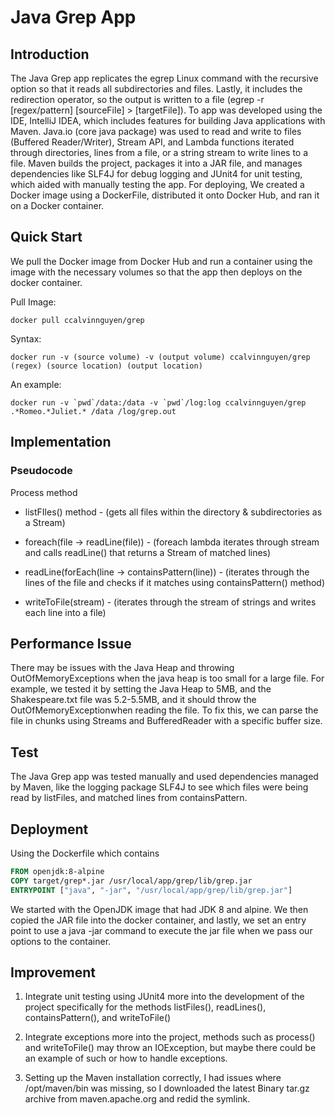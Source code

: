 # Java Grep App

## Introduction
The Java Grep app replicates the egrep Linux command with the recursive option so that it reads all 
subdirectories and files. Lastly, it includes the redirection operator, so the output is written to 
a file (egrep -r [regex/pattern] [sourceFile] > [targetFile]). To app was developed using the IDE, 
IntelliJ IDEA, which includes features for building Java applications with Maven. Java.io 
(core java package) was used to read and write to files (Buffered Reader/Writer), Stream API, and 
Lambda functions iterated through directories, lines from a file, or a string stream to write lines 
to a file. Maven builds the project, packages it into a JAR file, and manages dependencies like 
SLF4J for debug logging and JUnit4 for unit testing, which aided with manually testing the app. 
For deploying, We created a Docker image using a DockerFile, distributed it onto Docker Hub, and 
ran it on a Docker container.

## Quick Start
We pull the Docker image from Docker Hub and run a container using the image with 
the necessary volumes so that the app then deploys on the docker container.

Pull Image:
```
docker pull ccalvinnguyen/grep
```

Syntax:
```
docker run -v (source volume) -v (output volume) ccalvinnguyen/grep (regex) (source location) (output location)
```

An example:
```
docker run -v `pwd`/data:/data -v `pwd`/log:log ccalvinnguyen/grep .*Romeo.*Juliet.* /data /log/grep.out
```

## Implementation

### Pseudocode

Process method

- listFIles() method - (gets all files within the directory & subdirectories as a Stream<File>)

- foreach(file -> readLine(file)) - (foreach lambda iterates through stream and calls readLine() 
that returns a Stream<String> of matched lines)

- readLine(forEach(line -> containsPattern(line)) - (iterates through the lines of the file and 
checks if it matches using containsPattern() method)

- writeToFile(stream<string>) - (iterates through the stream of strings and writes each line 
into a file)

## Performance Issue

There may be issues with the Java Heap and throwing OutOfMemoryExceptions when the java heap is 
too small for a large file. For example, we tested it by setting the Java Heap to 5MB, and the 
Shakespeare.txt file was 5.2-5.5MB, and it should throw the OutOfMemoryExceptionwhen reading the 
file. To fix this, we can parse the file in chunks using Streams and BufferedReader with a 
specific buffer size.

## Test

The Java Grep app was tested manually and used dependencies managed by Maven, like the logging 
package SLF4J to see which files were being read by listFiles, and matched lines from containsPattern.

## Deployment

Using the Dockerfile which contains
```dockerfile
FROM openjdk:8-alpine
COPY target/grep*.jar /usr/local/app/grep/lib/grep.jar
ENTRYPOINT ["java", "-jar", "/usr/local/app/grep/lib/grep.jar"]
```
We started with the OpenJDK image that had JDK 8 and alpine. We then copied the JAR file into the 
docker container, and lastly, we set an entry point to use a java -jar command to execute the jar 
file when we pass our options to the container.

## Improvement
1. Integrate unit testing using JUnit4 more into the development of the project specifically 
for the methods listFiles(), readLines(), containsPattern(), and writeToFile()

2. Integrate exceptions more into the project, methods such as process() and writeToFile() may 
throw an IOException, but maybe there could be an example of such or how to handle exceptions.

3. Setting up the Maven installation correctly, I had issues where /opt/maven/bin was missing, 
so I downloaded the latest Binary tar.gz archive from maven.apache.org and redid the symlink.